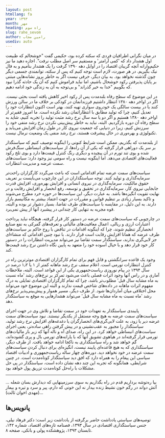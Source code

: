 ```yaml
---
layout: post
htmllang: fa
year: ۱۳۹۳
month: مهر
heading: راه سوم
slug: rahe_sevom
author: رامین مجاب
usediv: auto
---
```

  

در میان نگرانی اطرافیان فردی که سکته کرده بود، حکیمی گفت "خوشحالم که طبیعت اول هشدار داد که 'کمی آرامتر' و مستقیم سر اصل مطلب نرفت". اجازه دهید ما نیز حکیم‌وارانه آنچه گریبان اقتصاد را در اوایل دهه ۱۳۹۰ گرفت را یک هشدار بنامیم و به فال نیک بگیریم. در هر صورت، لازم است توجه کنیم که پس از سکته، توانمندی جسمی دیگر چون گذشته نخواهد بود. به بیان دیگر، حرفی نیست اگر به خاطر بروز نشانه‌هایی مبتنی بر پایان پذیرفتن رکود خوشحال باشیم، اما نباید فراموش کنیم که آن یک حادثه گذرا نبود که بگوییم "خدا به خیر گذراند" و بی‌توجه به آن به زندگی خود ادامه دهیم.

در این موضوع که سطح رفاه بلندمدت پس از رکود اخیر کاهش یافته است بحثی نیست. اگر در اواخر دهه ۱۳۸۰ انتظار داشتیم فرزندانمان در کودکی بر خلاف ما در سالن ورزش کنند یا در بیست سالگی یک خودروی سواری تهیه کنند، بهتر است اکنون انتظارات خود را تعدیل کنیم، چرا که تولید مطابق با انتظاراتمان رشد نکرده است. ما امروز فقیرتر از اواخر دهه ۱۳۸۰ هستیم و اگر دو یا سه سال نرخ رشد مثبت تولید را تجربه کنیم، شاید به سطح رفاه آن دوره بازگردیم. البته، نباید به خاطر پیش‌بینی نکردن نرخ رشد منفی خود را سرزنش کنیم، زیرا در دنیایی که جمعیت نیروی کار در طول زمان افزایش می‌یابد و تکنولوژی و بهره‌وری در حال پیشرفت هستند، نرخ رشد منفی یک وضعیت نرمال نیست.

از بلندمدت که بگذریم، ممکن است شرایط کنونی را اینگونه توصیف کنیم که سیاستگذار بر سر یک دوراهی قرار گرفته که یکی از آن راه‌ها، از سیاست‌های انبساطی سنگ‌فرش شده و بوی تند تورم در آن پیچیده و دیگری رنگ کنترل قیمت‌ها دارد و بوی تلخ رکود فعالیت‌های اقتصادی می‌دهد. اما اینگونه نیست و راه سومی نیز وجود دارد: سیاست‌های سمت عرضه و مدیریت انتظارات.

سیاست‌های سمت عرضه تمام اقداماتی است که باعث می‌گردد کارگزاران راحت‌تر سرمایه‌گذاری و تولید کنند. توجه سیاستگذاران در این چارچوب می‌بایست بر تعریف حقوق مالکیت، سرمایه‌گذاری در نیروی انسانی و افزایش بهره‌وری، افزایش قدرت جابجایی نیروی کار، سرمایه‌گذاری در تحقیق و توسعه، رفع انحصار و افزایش رقابت و در نهایت تقویت انگیزه‌ها باشد. به عبارت دیگر، این سیاست‌ها در حوزه خرد مطرح می‌شوند و تاکید بسیار زیادی بر تنظیم قوانین و مقررات در جهت اعتماد بیشتر به مکانیسم بازار دارند. به این دلیل، در مقایسه با سیاست‌های طرف تقاضا، بسیار دشوار تر بوده و البته، قوه مجریه به تنهایی کار چندانی در پیشبرد آنها از پیش نمی‌برد.

در چارچوبی که سیاست‌های سمت عرضه در دستور کار قرار گرفته، هیچگاه نباید پرداخت اعتبارات ارزی و ریالی، اعمال معافیت‌های مالیاتی و تعرفه‌های گمرکی به نفع صنایع انحصارگر تنظیم شوند، چرا که اینگونه اقدامات در تناقض با روح حاکم بر سیاست‌های طرف عرضه که همانا افزایش رقابت است قرار دارند. با نبود چنین اقداماتی که منشاء‌ای جز لابی‌گری ندارند، سیاستگذار سمت تقاضا نیز می‌تواند مدیریت انتظارات را در دستور کار خود قرار دهد و با خیال آسوده خود را متعهد به پایین نگاه داشتن نرخ رشد قیمت‌ها کند.

وجود یک قاعده سرانگشتی و قابل فهم برای تمام کارگزاران اقتصادی موثرترین راه در کنترل انتظارات تورمی است. اعلام سقف نرخ رشد ماهانه کمتر از ۱ یا ۱٫۲ درصد در سال ۱۳۹۴ در پیام نوروزی ریاست‌‌جمهوری یکی از این قواعد است. البته، ملاحظات آماری و در راس آنها وجود اثرات فصلی باعث می‌شود تمرکز بر نرخ‌های رشد 'ماه نسبت به ماه مشابه سال قبل' مطلوب‌تر باشد، چرا که تمام کارگزاران اقتصادی تمایلی به درک مفهوم اثرات ماهانه در داده‌های شاخص قیمت ندارند و البته این موضوع خود می‌تواند محل اختلافی میان آماردان‌ها شود. از طرف دیگر، مسیر هموار و پیش‌بینی‌پذیر نرخ‌های رشد 'ماه نسبت به ماه مشابه سال قبل' می‌تواند هشدارهایی به موقع به سیاستگذار دهد.

پایبندی سیاستگذار به تعهدات خود در سمت تقاضا و تلاش وی در جهت اجرای سیاست‌های سمت عرضه به هیچ وجه مستقل از یکدیگر نیستند. نبود سیاست‌های سمت عرضه دیر یا زود، به علت لابی‌گری‌های انحصارگران یا دغدغه‌های افزایش نرخ رشد تولید، سیاستگذار را مجبور به عقب‌نشینی و در پیش گرفتن راهی ساده‌تر، یعنی اجرای سیاست‌های انبساطی خواهد کرد. در این راه، صدای آه و ناله آنها که زیر بار مالیات‌های تورمی قرار گرفته‌اند در هیاهوی تشویق آنها که با یارانه‌های تورمی بال و پری گشوده‌اند، گم خواهد شد و راه سیاستگذاری به ناکجا ادامه خواهد یافت. از طرف دیگر، سیاستگذاری که به هیچ قاعده‌ای پایبند نیست، انگیزه‌ای برای دنبال کردن سیاست‌های سمت عرضه در خود نخواهد دید. دوره‌های چهار ساله ریاست‌جمهوری و ادبیات اقتصاد سیاسی این پیغام را به همراه دارد که افق دید سیاستگذار کوتاه‌مدت است. در چنین شرایطی، همانگونه که تجربه این چند دهه نشان داده است، سیاستگذار در پی حل مشکلات با راه‌حل کوتاه‌مدت تزریق پول خواهد بود.

---

... بیا ره‌توشه برداریم
قدم در راه بگذاریم
به سوی سرزمینهایی كه دیدارش
بسان شعله آتش
دواند در رگم خون نشیط زنده بیدار
نه این خونی كه دارم، پیر و سرد و تیره و بیمار ...(مهدی اخوان ثالث)

## پانویس‌ها

توصیه‌های سیاستی یادداشت حاضر برگرفته از یادداشت زیر است:
دکتر فرهاد نیلی، جنس سیاستگذاری اقتصادی در سال ۱۳۹۳، فصنامه تازه‌های اقتصاد، شماره ۱۴۲، تابستان ۱۳۹۳، پژوهشکده پولی و بانکی، صفحه ۸.